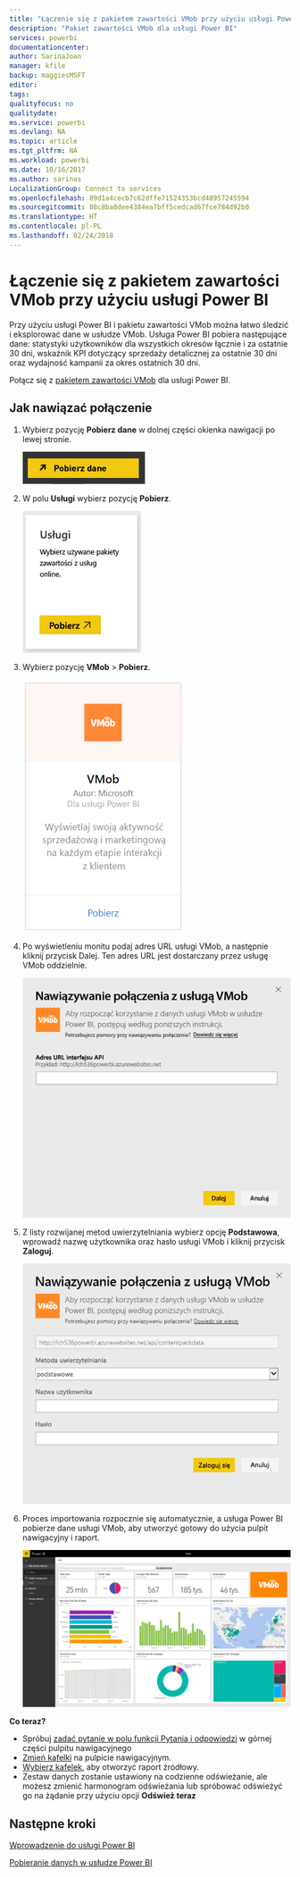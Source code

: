 ```yaml
---
title: "Łączenie się z pakietem zawartości VMob przy użyciu usługi Power BI"
description: "Pakiet zawartości VMob dla usługi Power BI"
services: powerbi
documentationcenter: 
author: SarinaJoan
manager: kfile
backup: maggiesMSFT
editor: 
tags: 
qualityfocus: no
qualitydate: 
ms.service: powerbi
ms.devlang: NA
ms.topic: article
ms.tgt_pltfrm: NA
ms.workload: powerbi
ms.date: 10/16/2017
ms.author: sarinas
LocalizationGroup: Connect to services
ms.openlocfilehash: 89d1a4cecb7c62dffe71524353bcd48957245594
ms.sourcegitcommit: 88c8ba8dee4384ea7bff5cedcad67fce784d92b0
ms.translationtype: HT
ms.contentlocale: pl-PL
ms.lasthandoff: 02/24/2018
---
```

# <a name="connect-to-vmob-with-power-bi"></a>Łączenie się z pakietem zawartości VMob przy użyciu usługi Power BI
Przy użyciu usługi Power BI i pakietu zawartości VMob można łatwo śledzić i eksplorować dane w usłudze VMob. Usługa Power BI pobiera następujące dane: statystyki użytkowników dla wszystkich okresów łącznie i za ostatnie 30 dni, wskaźnik KPI dotyczący sprzedaży detalicznej za ostatnie 30 dni oraz wydajność kampanii za okres ostatnich 30 dni.

Połącz się z [pakietem zawartości VMob](https://app.powerbi.com/getdata/services/vmob) dla usługi Power BI.

## <a name="how-to-connect"></a>Jak nawiązać połączenie
1. Wybierz pozycję **Pobierz dane** w dolnej części okienka nawigacji po lewej stronie.
   
    ![](media/service-connect-to-vmob/getdata.png)
2. W polu **Usługi** wybierz pozycję **Pobierz**.
   
   ![](media/service-connect-to-vmob/services.png)
3. Wybierz pozycję **VMob** \> **Pobierz**.
   
   ![](media/service-connect-to-vmob/vmob.png)
4. Po wyświetleniu monitu podaj adres URL usługi VMob, a następnie kliknij przycisk Dalej. Ten adres URL jest dostarczany przez usługę VMob oddzielnie.
   
    ![](media/service-connect-to-vmob/params.png)
5. Z listy rozwijanej metod uwierzytelniania wybierz opcję **Podstawowa**, wprowadź nazwę użytkownika oraz hasło usługi VMob i kliknij przycisk **Zaloguj**.
   
    ![](media/service-connect-to-vmob/creds.png)
6. Proces importowania rozpocznie się automatycznie, a usługa Power BI pobierze dane usługi VMob, aby utworzyć gotowy do użycia pulpit nawigacyjny i raport.
   
   ![](media/service-connect-to-vmob/dashboard2.png)

**Co teraz?**

* Spróbuj [zadać pytanie w polu funkcji Pytania i odpowiedzi](power-bi-q-and-a.md) w górnej części pulpitu nawigacyjnego
* [Zmień kafelki](service-dashboard-edit-tile.md) na pulpicie nawigacyjnym.
* [Wybierz kafelek](service-dashboard-tiles.md), aby otworzyć raport źródłowy.
* Zestaw danych zostanie ustawiony na codzienne odświeżanie, ale możesz zmienić harmonogram odświeżania lub spróbować odświeżyć go na żądanie przy użyciu opcji **Odśwież teraz**

## <a name="next-steps"></a>Następne kroki
[Wprowadzenie do usługi Power BI](service-get-started.md)

[Pobieranie danych w usłudze Power BI](service-get-data.md)

